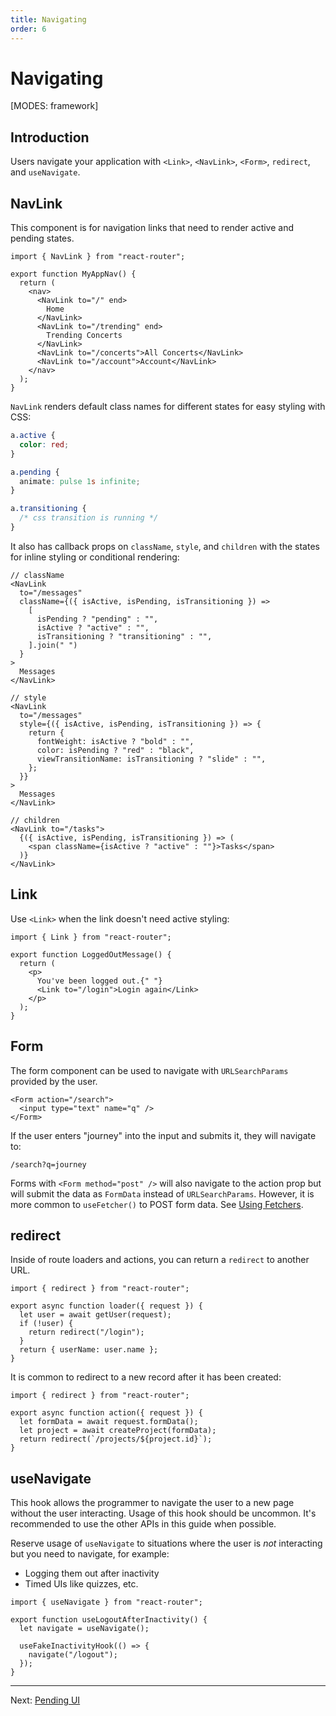 ```yaml
---
title: Navigating
order: 6
---
```


# Navigating

[MODES: framework]

## Introduction

Users navigate your application with `<Link>`, `<NavLink>`, `<Form>`, `redirect`, and `useNavigate`.

## NavLink

This component is for navigation links that need to render active and pending states.

```tsx
import { NavLink } from "react-router";

export function MyAppNav() {
  return (
    <nav>
      <NavLink to="/" end>
        Home
      </NavLink>
      <NavLink to="/trending" end>
        Trending Concerts
      </NavLink>
      <NavLink to="/concerts">All Concerts</NavLink>
      <NavLink to="/account">Account</NavLink>
    </nav>
  );
}
```

`NavLink` renders default class names for different states for easy styling with CSS:

```css
a.active {
  color: red;
}

a.pending {
  animate: pulse 1s infinite;
}

a.transitioning {
  /* css transition is running */
}
```

It also has callback props on `className`, `style`, and `children` with the states for inline styling or conditional rendering:

```tsx
// className
<NavLink
  to="/messages"
  className={({ isActive, isPending, isTransitioning }) =>
    [
      isPending ? "pending" : "",
      isActive ? "active" : "",
      isTransitioning ? "transitioning" : "",
    ].join(" ")
  }
>
  Messages
</NavLink>
```

```tsx
// style
<NavLink
  to="/messages"
  style={({ isActive, isPending, isTransitioning }) => {
    return {
      fontWeight: isActive ? "bold" : "",
      color: isPending ? "red" : "black",
      viewTransitionName: isTransitioning ? "slide" : "",
    };
  }}
>
  Messages
</NavLink>
```

```tsx
// children
<NavLink to="/tasks">
  {({ isActive, isPending, isTransitioning }) => (
    <span className={isActive ? "active" : ""}>Tasks</span>
  )}
</NavLink>
```

## Link

Use `<Link>` when the link doesn't need active styling:

```tsx
import { Link } from "react-router";

export function LoggedOutMessage() {
  return (
    <p>
      You've been logged out.{" "}
      <Link to="/login">Login again</Link>
    </p>
  );
}
```

## Form

The form component can be used to navigate with `URLSearchParams` provided by the user.

```tsx
<Form action="/search">
  <input type="text" name="q" />
</Form>
```

If the user enters "journey" into the input and submits it, they will navigate to:

```
/search?q=journey
```

Forms with `<Form method="post" />` will also navigate to the action prop but will submit the data as `FormData` instead of `URLSearchParams`. However, it is more common to `useFetcher()` to POST form data. See [Using Fetchers](../../how-to/fetchers).

## redirect

Inside of route loaders and actions, you can return a `redirect` to another URL.

```tsx
import { redirect } from "react-router";

export async function loader({ request }) {
  let user = await getUser(request);
  if (!user) {
    return redirect("/login");
  }
  return { userName: user.name };
}
```

It is common to redirect to a new record after it has been created:

```tsx
import { redirect } from "react-router";

export async function action({ request }) {
  let formData = await request.formData();
  let project = await createProject(formData);
  return redirect(`/projects/${project.id}`);
}
```

## useNavigate

This hook allows the programmer to navigate the user to a new page without the user interacting. Usage of this hook should be uncommon. It's recommended to use the other APIs in this guide when possible.

Reserve usage of `useNavigate` to situations where the user is _not_ interacting but you need to navigate, for example:

- Logging them out after inactivity
- Timed UIs like quizzes, etc.

```tsx
import { useNavigate } from "react-router";

export function useLogoutAfterInactivity() {
  let navigate = useNavigate();

  useFakeInactivityHook(() => {
    navigate("/logout");
  });
}
```

---

Next: [Pending UI](./pending-ui)
